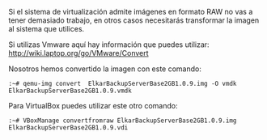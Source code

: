 Si el sistema de virtualización admite imágenes en formato RAW no vas a tener demasiado trabajo, en otros casos necesitarás transformar la imagen al sistema que  utilices.

Si utilizas Vmware aquí hay información que puedes utilizar: http://wiki.laptop.org/go/VMware/Convert

Nosotros hemos convertido la imagen con este comando:

```
:~# qemu-img convert  ElkarBackupServerBase2GB1.0.9.img -O vmdk ElkarBackupServerBase2GB1.0.9.vmdk
```


Para VirtualBox puedes utilizar este otro comando:
```
:~# VBoxManage convertfromraw ElkarBackupServerBase2GB1.0.9.img ElkarBackupServerBase2GB1.0.9.vdi
```


